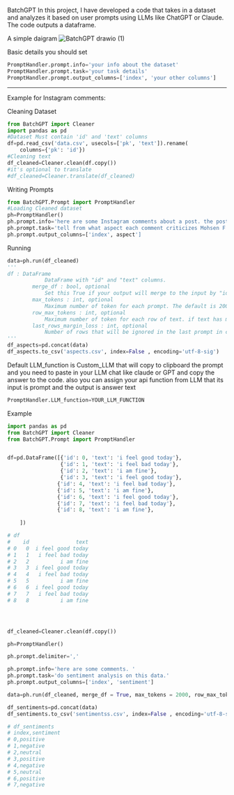 BatchGPT
In this project, I have developed a code that takes in a dataset and analyzes it based on user prompts using LLMs like ChatGPT or Claude. The code outputs a dataframe.

A simple daigram
![BatchGPT drawio (1)](https://github.com/am-mohammadi/BatchGPT/assets/60970821/478f4648-d922-4ca1-ad8b-fc4db8a7f220)


Basic details you should set
```python
PromptHandler.prompt.info='your info about the dataset'
PromptHandler.prompt.task='your task details'
PromptHandler.prompt.output_columns=['index', 'your other columns']
```
----------------------------------------------
Example for Instagram comments:

Cleaning Dataset
```python
from BatchGPT import Cleaner
import pandas as pd
#Dataset Must contain 'id' and 'text' columns
df=pd.read_csv('data.csv', usecols=['pk', 'text']).rename(
    columns={'pk': 'id'})
#Cleaning text
df_cleaned=Cleaner.clean(df.copy())
#it's optional to translate
#df_cleaned=Cleaner.translate(df_cleaned)
```

Writing Prompts
```python
from BatchGPT.Prompt import PromptHandler
#Loading Cleaned dataset
ph=PromptHandler()
ph.prompt.info='here are some Instagram comments about a post. the post is a video that shows blah blah. "Mohsen F" is the owner of the post.'
ph.prompt.task='tell from what aspect each comment criticizes Mohsen F. aspects title must be short.'
ph.prompt.output_columns=['index', aspect']
```

Running
```python
data=ph.run(df_cleaned)
'''
df : DataFrame
            DataFrame with "id" and "text" columns.
        merge_df : bool, optional
            Set this True if your output will merge to the input by "id". The default is True.
        max_tokens : int, optional
            Maximum number of token for each prompt. The default is 2000.
        row_max_tokens : int, optional
            Maximum number of token for each row of text. if text has more tokens it will removed. The default is 500.
        last_rows_margin_loss : int, optional
            Number of rows that will be ignored in the last prompt in case of error. The default is 5.
'''
df_aspects=pd.concat(data)
df_aspects.to_csv('aspects.csv', index=False , encoding='utf-8-sig')

```

Default LLM_function is Custom_LLM that will copy to clipboard the prompt and 
you need to paste in your LLM chat like claude or GPT and copy the answer 
to the code.
also you can assign your api function from LLM that its input is prompt and 
the output is answer text

```python
PromptHandler.LLM_function=YOUR_LLM_FUNCTION
```

Example
```python
import pandas as pd
from BatchGPT import Cleaner
from BatchGPT.Prompt import PromptHandler


df=pd.DataFrame([{'id': 0, 'text': 'i feel good today'},
                 {'id': 1, 'text': 'i feel bad today'},
                 {'id': 2, 'text': 'i am fine'},
                 {'id': 3, 'text': 'i feel good today'},
                {'id': 4, 'text': 'i feel bad today'},
                {'id': 5, 'text': 'i am fine'},
                {'id': 6, 'text': 'i feel good today'},
                {'id': 7, 'text': 'i feel bad today'},
                {'id': 8, 'text': 'i am fine'},
                 
    ])

# df
#    id               text
# 0   0  i feel good today
# 1   1   i feel bad today
# 2   2          i am fine
# 3   3  i feel good today
# 4   4   i feel bad today
# 5   5          i am fine
# 6   6  i feel good today
# 7   7   i feel bad today
# 8   8          i am fine




df_cleaned=Cleaner.clean(df.copy())

ph=PromptHandler()

ph.prompt.delimiter=','

ph.prompt.info='here are some comments. '
ph.prompt.task='do sentiment analysis on this data.'
ph.prompt.output_columns=['index', 'sentiment']

data=ph.run(df_cleaned, merge_df = True, max_tokens = 2000, row_max_tokens = 400, last_rows_margin_loss=5)

df_sentiments=pd.concat(data)
df_sentiments.to_csv('sentimentss.csv', index=False , encoding='utf-8-sig')

# df_sentiments
# index,sentiment
# 0,positive
# 1,negative
# 2,neutral
# 3,positive
# 4,negative
# 5,neutral
# 6,positive
# 7,negative


```


